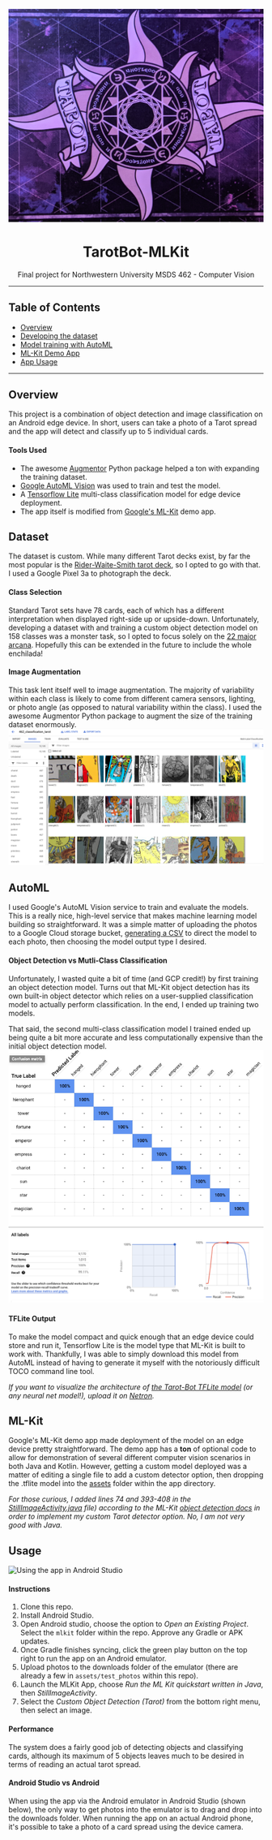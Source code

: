 <!-- HEADER -->
![Header Image](./assets/tarot.jpg)
<p align="center">
  <h1 align="center">TarotBot-MLKit</h1>
  <p align="center">
     Final project for Northwestern University MSDS 462 - Computer Vision
  </p>
</p>

***
## Table of Contents
* [Overview](#Overview)
* [Developing the dataset](#Dataset)
* [Model training with AutoML](#AutoML)
* [ML-Kit Demo App](#ML-Kit)
* [App Usage](#usage)



***
## Overview
This project is a combination of object detection and image classification on an Android edge device. In short, users can take a photo of a Tarot spread and the app will detect and classify up to 5 individual cards.

#### Tools Used
* The awesome [Augmentor](https://augmentor.readthedocs.io/en/master/) Python package helped a ton with expanding the training dataset.
* [Google AutoML Vision](https://cloud.google.com/vision) was used to train and test the model.
* A [Tensorflow Lite](https://www.tensorflow.org/lite/) multi-class classification model for edge device deployment.
* The app itself is modified from [Google's ML-Kit](https://developers.google.com/ml-kit/guides) demo app.



## Dataset
The dataset is custom. While many different Tarot decks exist, by far the most popular is the [Rider-Waite-Smith tarot deck](https://en.wikipedia.org/wiki/Rider-Waite_tarot_deck), so I opted to go with that. I used a Google Pixel 3a to photograph the deck.

#### Class Selection
Standard Tarot sets have 78 cards, each of which has a different interpretation when displayed right-side up or upside-down.
Unfortunately, developing a dataset with and training a custom object detection model on 158 classes was a monster task, so I opted to focus solely on the [22 major arcana](./assets/training_data). Hopefully this can be extended in the future to include the whole enchilada!

#### Image Augmentation
This task lent itself well to image augmentation. The majority of variability within each class is likely to come from different camera sensors, lighting, or photo angle (as opposed to natural variability within the class). I used the awesome Augmentor Python package to augment the size of the training dataset enormously.
![Dataset photo](./assets/dataset.png)



## AutoML
I used Google's AutoML Vision service to train and evaluate the models. This is a really nice, high-level service that makes machine learning model building so straightforward. It was a simple matter of uploading the photos to a Google Cloud storage bucket, [generating a CSV](./assets/gcp_automl_training_csv.py) to direct the model to each photo, then choosing the model output type I desired.

#### Object Detection vs Mutli-Class Classification
Unfortunately, I wasted quite a bit of time (and GCP credit!) by first training an object detection model. Turns out that ML-Kit object detection has its own built-in object detector which relies on a user-supplied classification model to actually perform classification. In the end, I ended up training two models.

That said, the second multi-class classification model I trained ended up being quite a bit more accurate and less computationally expensive than the initial object detection model.
![Confusion Matrix](./assets/confusion_matrix.png)
![AUROC](./assets/ROC.png)

#### TFLite Output
To make the model compact and quick enough that an edge device could store and run it, Tensorflow Lite is the model type that ML-Kit is built to work with. Thankfully, I was able to simply download this model from AutoML instead of having to generate it myself with the notoriously difficult TOCO command line tool.

*If you want to visualize the architecture of [the Tarot-Bot TFLite model](./mlkit/app/src/main/assets/tarot-classify.tflite) (or any neural net model!), upload it on [Netron](https://netron.app/).*




## ML-Kit
Google's ML-Kit demo app made deployment of the model on an edge device pretty straightforward. The demo app has a **ton** of optional code to allow for demonstration of several different computer vision scenarios in both Java and Kotlin. However, getting a custom model deployed was a matter of editing a single file to add a custom detector option, then dropping the .tflite model into the [assets](./mlkit/app/src/main/assets) folder within the app directory.

*For those curious, I added lines 74 and 393-408 in the [StillImageActivity.java](./mlkit/app/src/main/java/com/google/mlkit/vision/demo/java/StillImageActivity.java) file) according to the ML-Kit [object detection docs](https://developers.google.com/ml-kit/vision/object-detection/android) in order to implement my custom Tarot detector option. No, I am not very good with Java.*




## Usage
![Using the app in Android Studio](./assets/tarot_android_studio_usage.gif)

#### Instructions
1. Clone this repo.
2. Install Android Studio.
3. Open Android studio, choose the option to *Open an Existing Project*. Select the `mlkit` folder within the repo. Approve any Gradle or APK updates.
4. Once Gradle finishes syncing, click the green play button on the top right to run the app on an Android emulator.
5. Upload photos to the downloads folder of the emulator (there are already a few in `assets/test_photos` within this repo).
6. Launch the MLKit App, choose  *Run the ML Kit quickstart written in Java*, then *StillImageActivity*.
8. Select the *Custom Object Detection (Tarot)* from the bottom right menu, then select an image.

#### Performance
The system does a fairly good job of detecting objects and classifying cards, although its maximum of 5 objects leaves much to be desired in terms of reading an actual tarot spread.
#### Android Studio vs Android
When using the app via the Android emulator in Android Studio (shown below), the only way to get photos into the emulator is to drag and drop into the downloads folder. When running the app on an actual Android phone, it's possible to take a photo of a card spread using the device camera.

